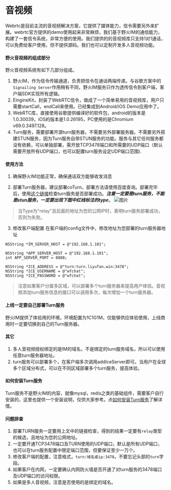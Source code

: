 # 音视频

Webrtc是目前主流的音视频解决方案，它提供了媒体能力，信令需要另外来扩展。webrtc官方提供的demo使用起来非常麻烦，我们基于野火IM的通信能力，构建了一套信令系统，非常方便的使用。我们提供的的音视频库只支持1对1通话，可以免费给客户使用，但不提供源码。我们也可以定制开发多人音视频功能。

#### 野火音视频的组成部分
野火音视频系统有如下几部分组成。

1. 野火IM，作为信令传输通道，负责把信令在通话两端传递。与谷歌方案中的```Signailing Server```作用稍有不同，野火IM服务只作为透传信令到客户端，客户端SDK实现所有逻辑。
2. EingineKit，封装了WebRTC信令，做成了一个简单易用的音视频库，用户只需要startCall，endCall来使用。已经集成到Android/iOS Demo应用中了。
3. WebRTC库，直接使用谷歌提供编译好的软件包，android的版本是1.0.30039，iOS的版本是1.0.26195，PC使用的是Chromium v69.0.3497.128。
4. Turn服务，需要部署开源turn服务器，不需要另外部署服务器。不需要另外搭建STUN服务，因为Turn服务自带STUN服务的功能。服务与其它任何服务都没有依赖，可以单独部署，需开放TCP3478端口和所需要的UDP端口（默认需要开放所有UDP端口，也可以配置turn服务设定UDP端口范围).

#### 使用方法
1. 确保野火IM功能正常，确保通话双方能够收发消息

2. 部署Turn服务器，建议部署coTurn，部署方法请使用百度查询。部署完毕后，使用[这个链接](https://webrtc.github.io/samples/src/content/peerconnection/trickle-ice/)检查turn服务是否部署成功。***注意一定要是turn服务，不能是stun服务，一定要出现下图中红线标注的type***。
![图片](turn_check.jpeg)

> 当Type为"relay"且后面的地址为您的公网IP时，表明turn服务部署成功，否则为失败。

3. 修改客户端配置
在客户端的config文件中，修改地址为您部署的turn服务器地址

```
NSString *IM_SERVER_HOST = @"192.168.1.101";

NSString *APP_SERVER_HOST = @"192.168.1.101";
int APP_SERVER_PORT = 8888;

NSString *ICE_ADDRESS = @"turn:turn.liyufan.win:3478";
NSString *ICE_USERNAME = @"wfchat";
NSString *ICE_PASSWORD = @"wfchat";
```
> 注意如果客户分属多区域，可以部署多个turn服务器来提高用户体验。音视频添加turn服务信息的接口可以调用多次，每次增加一个turn服务器。

#### 上线一定要自己部署Turn服务
野火IM提供了体验用的环境，环境配置为1C1G1M，仅能够供应体验使用，上线商用时一定要切换到自己的Turn服务器。

#### 其它
1. 多人音视频授权绑定的是IM的域名，不是绑定的turn服务域名，所以可以使用任意turn服务器地址。
2. turn服务可以部署多个，在客户端多次调用addIceServer即可。当用户在全球多个区域分布式，可以在不同区域部署多个turn服务，提高体验。

#### 如何安装Turn服务
Turn服务不是野火IM的内容，就像mysql，redis之类的基础组件，需要客户自行安装的，这里也提供一个安装说明，仅供大家参考。点[如何安装Turn服务](./turn_server.md)了解详情。

#### 问题排查
1. 部署TURN服务一定要用上文中的链接检查，得到的结果一定要有```relay```类型的候选，且地址为您的公网地址。
2. 一定要开通TCP3478端口及TURN使用的UDP端口，默认是所有UDP端口，也可以在turn服务配置中限定端口范围，但要保证至少一万个。
3. 修改客户端的配置，注意格式，```turn:域名或ip:3478```，不要忘记头部的```turn```字段。
4. 如果客户在内网，一定要确认内网防火墙是否开通了对turn服务的3478端口及UDP端口的访问权限。
5. 如果是多人音视频，注意是否使用的是绑定的域名。
